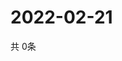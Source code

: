# 2022-02-21
  共 0条

  <!-- BEGIN -->
  <!-- 最后更新时间Mon Feb 21 2022 18:06:35 GMT+0000 (Coordinated Universal Time) -->
  
  <!-- END -->
  
  